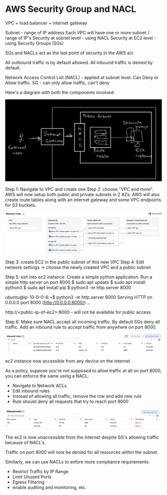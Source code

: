 # AWS Security Group and NACL

VPC + load balancer + internet gateway

Subnet - range of IP address
Each VPC will have one or more subnet / range of IP's
Security at subnet level - using NACL
Security at EC2 level - using Security Groups (SGs)
 
SGs and NACLs act as the last point of security in the AWS a/c

All outbound traffic is by default allowed.
All inbound traffic is denied by default. 

Network Access Control List (NACL) - applied at subnet level. Can Deny or Allow traffic.
SG - can only allow traffic, can't deny

Here's a diagram with both the components involved: 

![AWS Security Group and NACL Overview](overview.png)

Step 1: Navigate to VPC and create one
Step 2: choose "VPC and more". AWS will now setup both public and private subnets in 2 AZs. AWS will also create route tables along with an internet gateway and some VPC endpoints for S3 buckets. 

![VPC-workflow](VPC-workflow.png)

Step 3: create EC2 in the public subnet of this new VPC 
Step 4: Edit network settings ->  choose the newly created VPC and a public subnet

Step 5: ssh into ec2 instance. Create a simple python application. Run a simple http server on port 8000
$ sudo apt update
$ sudo apt install python3
$ sudo apt install pip
$ python3 -m http.server 8000

ubuntu@ip-10-0-0-6:~$ python3 -m http.server 8000
Serving HTTP on 0.0.0.0 port 8000 (http://0.0.0.0:8000/) ...

http://&lt;public-ip-of-ec2&gt;:8000 - will not be available for public access

Step 6: Make sure NACL accept all incoming traffic. By default SGs deny all traffic. Add an inbound rule to accept traffic from anywhere on port 8000.

![sg-inbound](sg-inbound.png)

ec2 instance now accessible from any device on the internet.

As a policy, suppose you're not supposed to allow traffic at all on port 8000, you can enforce the same using a NACL.

- Navigate to Network ACLs
- Edit inbound rules
- Instead of allowing all traffic, remove the row and add new rule
- Rule should deny all requests that try to reach port 8000 

![nacl-inbound-rules](nacl-inbound-rules.png)

The ec2 is now unaccessible from the internet despite SG's allowing traffic because of NACL's.

Traffic on port 8000 will now be denied for all resources within the subnet.

Similarly, we can use NACLs to enfore more compliance requirements:
- Restrict Traffic by IP Range
- Limit Unused Ports
- Egress Filtering
- enable auditing and monitoring, etc.
